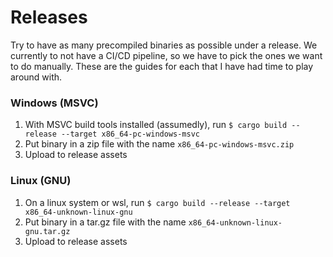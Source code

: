 # Releases

Try to have as many precompiled binaries as possible under a release. We currently to not have a CI/CD pipeline, so we have to pick the ones we want to do manually. These are the guides for each that I have had time to play around with.

### Windows (MSVC)

1. With MSVC build tools installed (assumedly), run `$ cargo build --release --target x86_64-pc-windows-msvc`
2. Put binary in a zip file with the name `x86_64-pc-windows-msvc.zip`
3. Upload to release assets

### Linux (GNU)

1. On a linux system or wsl, run `$ cargo build --release --target x86_64-unknown-linux-gnu`
2. Put binary in a tar.gz file with the name `x86_64-unknown-linux-gnu.tar.gz`
3. Upload to release assets
